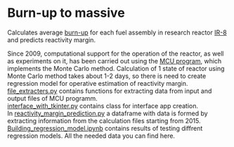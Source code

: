 # Burn-up to massive
Calculates average [burn-up](https://en.wikipedia.org/wiki/Burnup) for each fuel assembly in research reactor [IR-8](http://kcsni.nrcki.ru/pages/main/IR8/index.shtml) and predicts reactivity margin.<div>
Since 2009, computational support for the operation of the reactor, as well as experiments on it, has been carried out using the [MCU program](https://mcuproject.ru/etlstp.html), which implements the Monte Carlo method. Calculation of 1 state of reactor using Monte Carlo method takes about 1-2 days, so there is need to create regression model for operative estimation of reactivity margin. <div>
[file_extracters.py](https://github.com/KruglikovAnton/burn-up-to-massive/blob/master/file_extracters.py) contains functions for extracting data from input and output files of MCU programm.<div>
[interface_with_tkinter.py](https://github.com/KruglikovAnton/burn-up-to-massive/blob/master/interface_with_tkinter.py) contains class for interface app creation.<div>
In [reactivity_margin_prediction.py](https://github.com/KruglikovAnton/burn-up-to-massive/blob/master/reactivity_margin_prediction.py) a dataframe with data is formed by extracting information from the calculation files starting from 2015.<div>
[Building_regression_model.ipynb](https://github.com/KruglikovAnton/burn-up-to-massive/blob/master/Building_regression_model.ipynb) contains results of testing diffrent regression models. 
All the needed data you can find here.
